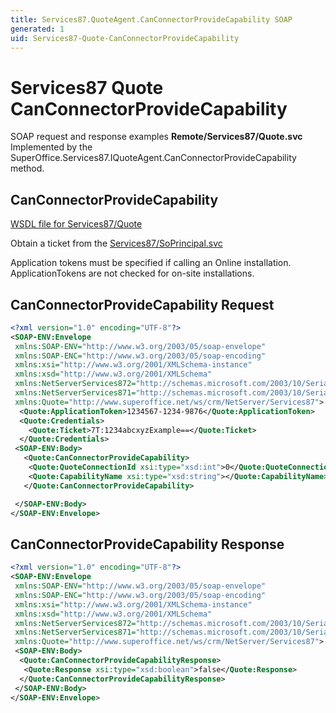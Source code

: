 ```yaml
---
title: Services87.QuoteAgent.CanConnectorProvideCapability SOAP
generated: 1
uid: Services87-Quote-CanConnectorProvideCapability
---
```


# Services87 Quote CanConnectorProvideCapability

SOAP request and response examples **Remote/Services87/Quote.svc**
Implemented by the <see cref="M:SuperOffice.Services87.IQuoteAgent.CanConnectorProvideCapability">SuperOffice.Services87.IQuoteAgent.CanConnectorProvideCapability</see> method.

## CanConnectorProvideCapability

[WSDL file for Services87/Quote](../Services87-Quote.md)

Obtain a ticket from the [Services87/SoPrincipal.svc](../SoPrincipal/index.md)

Application tokens must be specified if calling an Online installation. ApplicationTokens are not checked for on-site installations.

## CanConnectorProvideCapability Request

```xml
<?xml version="1.0" encoding="UTF-8"?>
<SOAP-ENV:Envelope
 xmlns:SOAP-ENV="http://www.w3.org/2003/05/soap-envelope"
 xmlns:SOAP-ENC="http://www.w3.org/2003/05/soap-encoding"
 xmlns:xsi="http://www.w3.org/2001/XMLSchema-instance"
 xmlns:xsd="http://www.w3.org/2001/XMLSchema"
 xmlns:NetServerServices872="http://schemas.microsoft.com/2003/10/Serialization/Arrays"
 xmlns:NetServerServices871="http://schemas.microsoft.com/2003/10/Serialization/"
 xmlns:Quote="http://www.superoffice.net/ws/crm/NetServer/Services87">
  <Quote:ApplicationToken>1234567-1234-9876</Quote:ApplicationToken>
  <Quote:Credentials>
    <Quote:Ticket>7T:1234abcxyzExample==</Quote:Ticket>
  </Quote:Credentials>
 <SOAP-ENV:Body>
   <Quote:CanConnectorProvideCapability>
    <Quote:QuoteConnectionId xsi:type="xsd:int">0</Quote:QuoteConnectionId>
    <Quote:CapabilityName xsi:type="xsd:string"></Quote:CapabilityName>
   </Quote:CanConnectorProvideCapability>

 </SOAP-ENV:Body>
</SOAP-ENV:Envelope>

```

## CanConnectorProvideCapability Response

```xml
<?xml version="1.0" encoding="UTF-8"?>
<SOAP-ENV:Envelope
 xmlns:SOAP-ENV="http://www.w3.org/2003/05/soap-envelope"
 xmlns:SOAP-ENC="http://www.w3.org/2003/05/soap-encoding"
 xmlns:xsi="http://www.w3.org/2001/XMLSchema-instance"
 xmlns:xsd="http://www.w3.org/2001/XMLSchema"
 xmlns:NetServerServices872="http://schemas.microsoft.com/2003/10/Serialization/Arrays"
 xmlns:NetServerServices871="http://schemas.microsoft.com/2003/10/Serialization/"
 xmlns:Quote="http://www.superoffice.net/ws/crm/NetServer/Services87">
 <SOAP-ENV:Body>
  <Quote:CanConnectorProvideCapabilityResponse>
   <Quote:Response xsi:type="xsd:boolean">false</Quote:Response>
  </Quote:CanConnectorProvideCapabilityResponse>
 </SOAP-ENV:Body>
</SOAP-ENV:Envelope>

```
